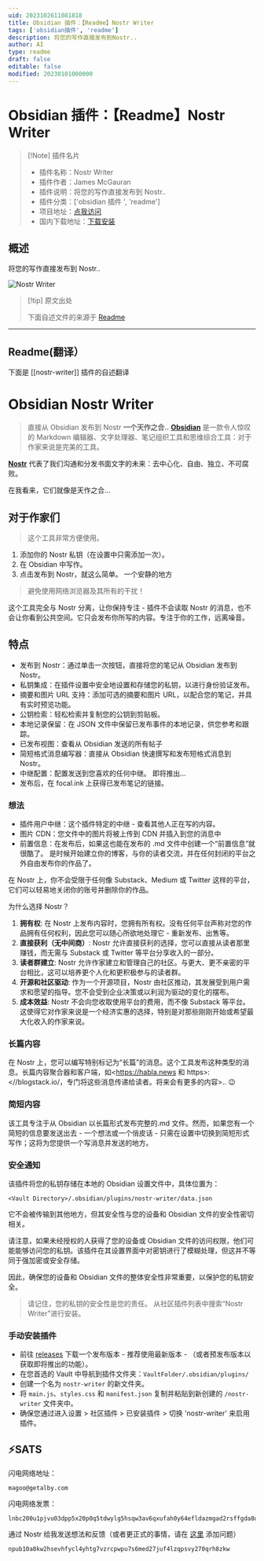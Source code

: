 ```yaml
---
uid: 2023102611081818
title: Obsidian 插件：【Readme】Nostr Writer
tags: ['obsidian插件', 'readme']
description: 将您的写作直接发布到Nostr..
author: AI
type: readme
draft: false
editable: false
modified: 20230101000000
---
```


# Obsidian 插件：【Readme】Nostr Writer

> [!Note] 插件名片
> - 插件名称：Nostr Writer
> - 插件作者：James McGauran
> - 插件说明：将您的写作直接发布到 Nostr..
> - 插件分类：['obsidian 插件 ', 'readme']
> - 项目地址：[点我访问](https://github.com/jamesmagoo/nostr-writer)
> - 国内下载地址：[下载安装](https://pkmer.cn/products/plugin/pluginMarket/?nostr-writer)

## 概述

将您的写作直接发布到 Nostr..

![Nostr Writer](https://cdn.pkmer.cn/covers/nostr-writer.png!pkmer)

> [!tip] 原文出处
>
>下面自述文件的来源于 [Readme](https://ghproxy.net/https://raw.githubusercontent.com/jamesmagoo/nostr-writer/master/README.md)
>

---

## Readme(翻译）

下面是 [[nostr-writer]] 插件的自述翻译

# Obsidian Nostr Writer

> 直接从 Obsidian 发布到 Nostr
**一个天作之合..**
[**Obsidian**](https://obsidian.md/) 是一款令人惊叹的 Markdown 编辑器、文字处理器、笔记组织工具和思维综合工具：对于作家来说是完美的工具。

[**Nostr**](https://nostr.com/) 代表了我们沟通和分发书面文字的未来：去中心化、自由、独立、不可腐败。

在我看来，它们就像是天作之合...

## 对于作家们

> 这个工具非常方便使用。

1. 添加你的 Nostr 私钥（在设置中只需添加一次）。
2. 在 Obsidian 中写作。
3. 点击发布到 Nostr，就这么简单。
一个安静的地方

> 避免使用网络浏览器及其所有的干扰！

这个工具完全与 Nostr 分离，让你保持专注 - 插件不会读取 Nostr 的消息，也不会让你看到公共空间。它只会发布你所写的内容。专注于你的工作，远离噪音。

## 特点

- 发布到 Nostr：通过单击一次按钮，直接将您的笔记从 Obsidian 发布到 Nostr。
- 私钥集成：在插件设置中安全地设置和存储您的私钥，以进行身份验证发布。
- 摘要和图片 URL 支持：添加可选的摘要和图片 URL，以配合您的笔记，并具有实时预览功能。
- 公钥检索：轻松检索并复制您的公钥到剪贴板。
- 本地记录保留：在 JSON 文件中保留已发布事件的本地记录，供您参考和跟踪。
- 已发布视图：查看从 Obsidian 发送的所有帖子
- 简短格式消息编写器：直接从 Obsidian 快速撰写和发布短格式消息到 Nostr。
- 中继配置：配置发送到您喜欢的任何中继。
即将推出...
- 发布后，在 focal.ink 上获得已发布笔记的链接。

### 想法

- 插件用户中继：这个插件特定的中继 - 查看其他人正在写的内容。
- 图片 CDN：您文件中的图片将被上传到 CDN 并插入到您的消息中
- 前置信息：在发布后，如果这也能在发布的 .md 文件中创建一个“前置信息”就很酷了。
是时候开始建立你的博客，与你的读者交流，并在任何封闭的平台之外自由发布你的作品了。

在 Nostr 上，你不会受限于任何像 Substack、Medium 或 Twitter 这样的平台，它们可以轻易地关闭你的账号并删除你的作品。

为什么选择 Nostr？

1. **拥有权**: 在 Nostr 上发布内容时，您拥有所有权。没有任何平台声称对您的作品拥有任何权利，因此您可以随心所欲地处理它 - 重新发布、出售等。
2. **直接获利（无中间商）**: Nostr 允许直接获利的选择，您可以直接从读者那里赚钱，而无需与 Substack 或 Twitter 等平台分享收入的一部分。
3. **读者群建立**: Nostr 允许作家建立和管理自己的社区。与更大、更不亲密的平台相比，这可以培养更个人化和更积极参与的读者群。
4. **开源和社区驱动**: 作为一个开源项目，Nostr 由社区推动，其发展受到用户需求和愿望的指导。您不会受到企业决策或以利润为驱动的变化的摆布。
5. **成本效益**: Nostr 不会向您收取使用平台的费用，而不像 Substack 等平台。这使得它对作家来说是一个经济实惠的选择，特别是对那些刚刚开始或希望最大化收入的作家来说。

### 长篇内容

在 Nostr 上，您可以编写特别标记为“长篇”的消息。这个工具发布这种类型的消息。长篇内容聚合器和客户端，如<<https://habla.news> 和 https>:<//blogstack.io/，专门将这些消息传递给读者。将来会有更多的内容>.. 😉

### 简短内容

该工具专注于从 Obsidian 以长篇形式发布完整的.md 文件。然而，如果您有一个简短的信息要发送出去 - 一个想法或一个俏皮话 - 只需在设置中切换到简短形式写作；这将为您提供一个写消息并发送的地方。

### 安全通知

该插件将您的私钥存储在本地的 Obsidian 设置文件中，具体位置为：

```
<Vault Directory>/.obsidian/plugins/nostr-writer/data.json
```

它不会被传输到其他地方，但其安全性与您的设备和 Obsidian 文件的安全性密切相关。

请注意，如果未经授权的人获得了您的设备或 Obsidian 文件的访问权限，他们可能能够访问您的私钥。该插件在其设置界面中对密钥进行了模糊处理，但这并不等同于强加密或安全存储。

因此，确保您的设备和 Obsidian 文件的整体安全性非常重要，以保护您的私钥安全。

> 请记住，您的私钥的安全性是您的责任。
从社区插件列表中搜索“Nostr Writer”进行安装。

### 手动安装插件

- 前往 [releases](https://github.com/jamesmagoo/nostr-writer/releases) 下载一个发布版本 - 推荐使用最新版本 - （或者预发布版本以获取即将推出的功能）。
- 在您首选的 Vault 中导航到插件文件夹：`VaultFolder/.obsidian/plugins/`
- 创建一个名为 `nostr-writer` 的新文件夹。
- 将 `main.js`、`styles.css` 和 `manifest.json` 复制并粘贴到新创建的 `/nostr-writer` 文件夹中。
- 确保您通过进入设置 > 社区插件 > 已安装插件 > 切换 'nostr-writer' 来启用插件。

## ⚡️SATS

闪电网络地址：

```
magoo@getalby.com
```

闪电网络发票：

```
lnbc200u1pjvu03dpp5x20p0q5tdwylg5hsqw3av6qxufah0y64efldazmgad2rsffgda8qdpdfehhxarjypthy6t5v4ezqnmzwd5kg6tpdcs9qmr4va5kucqzzsxqyz5vqsp5w55p4tzawyfz5fasflmsvdfnnappd6hqnw9p7y2p0nl974f0mtkq9qyyssqq6gvpnvvuftqsdqyxzn9wrre3qfkpefzz6kqwssa3pz8l9mzczyq4u7qdc09jpatw9ekln9gh47vxrvx6zg6vlsqw7pq4a7kvj4ku4qpdrflwj
```

通过 Nostr 给我发送想法和反馈（或者更正式的事情，请在 [这里](https://github.com/jamesmagoo/nostr-writer/issues) 添加问题）

```
npub10a8kw2hsevhfycl4yhtg7vzrcpwpu7s6med27juf4lzqpsvy270qrh8zkw
```

</br>
<div align="center">



<!-- -->

</div>



